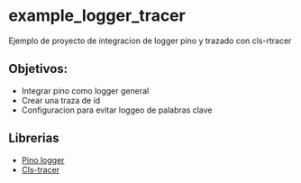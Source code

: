 # example_logger_tracer
Ejemplo de proyecto de integracion de logger pino y trazado con cls-rtracer

## Objetivos:
- Integrar pino como logger general
- Crear una traza de id
- Configuracion para evitar loggeo de palabras clave

## Librerias
- [Pino logger](https://getpino.io/#/)
- [Cls-tracer](https://github.com/puzpuzpuz/cls-rtracer) 
